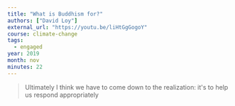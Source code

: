 ```yaml
---
title: "What is Buddhism for?"
authors: ["David Loy"]
external_url: "https://youtu.be/liHtGgGogoY"
course: climate-change
tags:
  - engaged
year: 2019
month: nov
minutes: 22
---
```


> Ultimately I think we have to come down to the realization: it's to help us respond appropriately

